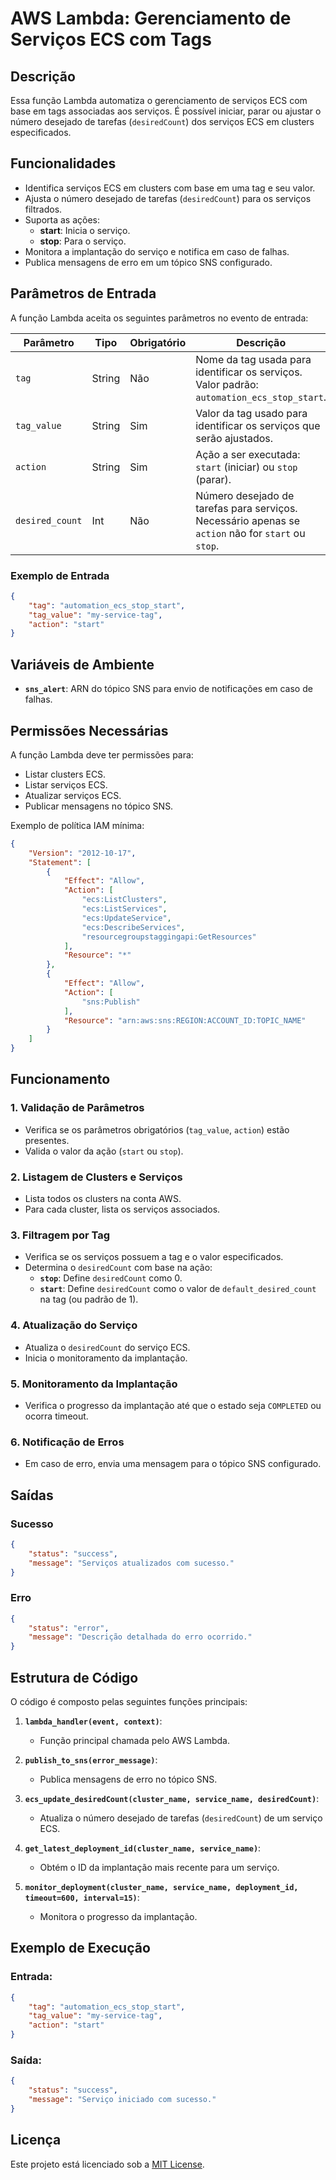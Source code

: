 
# AWS Lambda: Gerenciamento de Serviços ECS com Tags

## Descrição
Essa função Lambda automatiza o gerenciamento de serviços ECS com base em tags associadas aos serviços. É possível iniciar, parar ou ajustar o número desejado de tarefas (`desiredCount`) dos serviços ECS em clusters especificados.

## Funcionalidades
- Identifica serviços ECS em clusters com base em uma tag e seu valor.
- Ajusta o número desejado de tarefas (`desiredCount`) para os serviços filtrados.
- Suporta as ações:
  - **start**: Inicia o serviço.
  - **stop**: Para o serviço.
- Monitora a implantação do serviço e notifica em caso de falhas.
- Publica mensagens de erro em um tópico SNS configurado.

## Parâmetros de Entrada
A função Lambda aceita os seguintes parâmetros no evento de entrada:

| Parâmetro       | Tipo   | Obrigatório | Descrição                                                                 |
|------------------|--------|-------------|---------------------------------------------------------------------------|
| `tag`           | String | Não         | Nome da tag usada para identificar os serviços. Valor padrão: `automation_ecs_stop_start`. |
| `tag_value`     | String | Sim         | Valor da tag usado para identificar os serviços que serão ajustados.      |
| `action`        | String | Sim         | Ação a ser executada: `start` (iniciar) ou `stop` (parar).                |
| `desired_count` | Int    | Não         | Número desejado de tarefas para serviços. Necessário apenas se `action` não for `start` ou `stop`. |

### Exemplo de Entrada
```json
{
    "tag": "automation_ecs_stop_start",
    "tag_value": "my-service-tag",
    "action": "start"
}
```

## Variáveis de Ambiente
- **`sns_alert`**: ARN do tópico SNS para envio de notificações em caso de falhas.

## Permissões Necessárias
A função Lambda deve ter permissões para:
- Listar clusters ECS.
- Listar serviços ECS.
- Atualizar serviços ECS.
- Publicar mensagens no tópico SNS.

Exemplo de política IAM mínima:
```json
{
    "Version": "2012-10-17",
    "Statement": [
        {
            "Effect": "Allow",
            "Action": [
                "ecs:ListClusters",
                "ecs:ListServices",
                "ecs:UpdateService",
                "ecs:DescribeServices",
                "resourcegroupstaggingapi:GetResources"
            ],
            "Resource": "*"
        },
        {
            "Effect": "Allow",
            "Action": [
                "sns:Publish"
            ],
            "Resource": "arn:aws:sns:REGION:ACCOUNT_ID:TOPIC_NAME"
        }
    ]
}
```

## Funcionamento

### 1. Validação de Parâmetros
- Verifica se os parâmetros obrigatórios (`tag_value`, `action`) estão presentes.
- Valida o valor da ação (`start` ou `stop`).

### 2. Listagem de Clusters e Serviços
- Lista todos os clusters na conta AWS.
- Para cada cluster, lista os serviços associados.

### 3. Filtragem por Tag
- Verifica se os serviços possuem a tag e o valor especificados.
- Determina o `desiredCount` com base na ação:
  - **`stop`**: Define `desiredCount` como 0.
  - **`start`**: Define `desiredCount` como o valor de `default_desired_count` na tag (ou padrão de 1).

### 4. Atualização do Serviço
- Atualiza o `desiredCount` do serviço ECS.
- Inicia o monitoramento da implantação.

### 5. Monitoramento da Implantação
- Verifica o progresso da implantação até que o estado seja `COMPLETED` ou ocorra timeout.

### 6. Notificação de Erros
- Em caso de erro, envia uma mensagem para o tópico SNS configurado.

## Saídas

### Sucesso
```json
{
    "status": "success",
    "message": "Serviços atualizados com sucesso."
}
```

### Erro
```json
{
    "status": "error",
    "message": "Descrição detalhada do erro ocorrido."
}
```

## Estrutura de Código
O código é composto pelas seguintes funções principais:

1. **`lambda_handler(event, context)`**:
   - Função principal chamada pelo AWS Lambda.

2. **`publish_to_sns(error_message)`**:
   - Publica mensagens de erro no tópico SNS.

3. **`ecs_update_desiredCount(cluster_name, service_name, desiredCount)`**:
   - Atualiza o número desejado de tarefas (`desiredCount`) de um serviço ECS.

4. **`get_latest_deployment_id(cluster_name, service_name)`**:
   - Obtém o ID da implantação mais recente para um serviço.

5. **`monitor_deployment(cluster_name, service_name, deployment_id, timeout=600, interval=15)`**:
   - Monitora o progresso da implantação.

## Exemplo de Execução
### Entrada:
```json
{
    "tag": "automation_ecs_stop_start",
    "tag_value": "my-service-tag",
    "action": "start"
}
```

### Saída:
```json
{
    "status": "success",
    "message": "Serviço iniciado com sucesso."
}
```

## Licença
Este projeto está licenciado sob a [MIT License](LICENSE).
